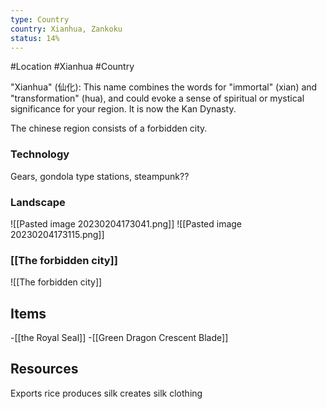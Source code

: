 ```yaml
---
type: Country
country: Xianhua, Zankoku
status: 14%
---
```


#Location #Xianhua #Country   

"Xianhua" (仙化): This name combines the words for "immortal" (xian) and "transformation" (hua), and could evoke a sense of spiritual or mystical significance for your region.
It is now the Kan Dynasty.


The chinese region consists of a forbidden city.


### Technology
Gears, gondola type stations, steampunk??


### Landscape
![[Pasted image 20230204173041.png]]
![[Pasted image 20230204173115.png]]




### [[The forbidden city]]
![[The forbidden city]]


## Items
-[[the Royal Seal]]
-[[Green Dragon Crescent Blade]]

## Resources
Exports rice
produces silk
creates silk clothing
